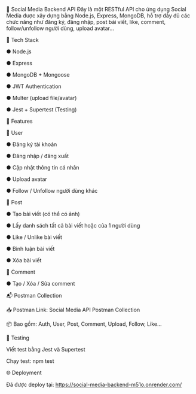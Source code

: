 📱 Social Media Backend API
Đây là một RESTful API cho ứng dụng Social Media được xây dựng bằng Node.js, Express, MongoDB, hỗ trợ đầy đủ các chức năng như đăng ký, đăng nhập, post bài viết, like, comment, follow/unfollow người dùng, upload avatar...

🚀 Tech Stack

● Node.js

● Express

● MongoDB + Mongoose

● JWT Authentication

● Multer (upload file/avatar)

● Jest + Supertest (Testing)

📂 Features

👤 User

● Đăng ký tài khoản

● Đăng nhập / đăng xuất

● Cập nhật thông tin cá nhân

● Upload avatar

● Follow / Unfollow người dùng khác

📝 Post

● Tạo bài viết (có thể có ảnh)

● Lấy danh sách tất cả bài viết hoặc của 1 người dùng

● Like / Unlike bài viết

● Bình luận bài viết

● Xóa bài viết

💬 Comment

● Tạo / Xóa / Sửa comment

📬 Postman Collection

📥 Postman Link: Social Media API Postman Collection

📦 Bao gồm: Auth, User, Post, Comment, Upload, Follow, Like...

🧪 Testing

Viết test bằng Jest và Supertest

Chạy test:
npm test

🌐 Deployment

Đã được deploy tại: https://social-media-backend-m51o.onrender.com/
